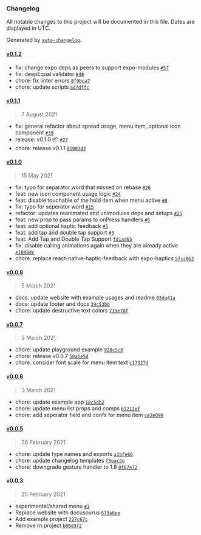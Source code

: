 ### Changelog

All notable changes to this project will be documented in this file. Dates are displayed in UTC.

Generated by [`auto-changelog`](https://github.com/CookPete/auto-changelog).

#### [v0.1.2](https://github.com/enesozturk/react-native-hold-menu/compare/v0.1.1...v0.1.2)

- fix: change expo deps as peers to support expo-modules [`#57`](https://github.com/enesozturk/react-native-hold-menu/pull/57)
- fix: deepEqual validator [`#48`](https://github.com/enesozturk/react-native-hold-menu/pull/48)
- chore: fix linter errors [`8f9bca7`](https://github.com/enesozturk/react-native-hold-menu/commit/8f9bca762200103aeba4a19f41c94a2cc26df2f8)
- chore: update scripts [`ad7dffc`](https://github.com/enesozturk/react-native-hold-menu/commit/ad7dffc0ff1efb8b80b8de10f58417e0ba7f912c)

#### [v0.1.1](https://github.com/enesozturk/react-native-hold-menu/compare/v0.1.0...v0.1.1)

> 7 August 2021

- fix: general refactor about spread usage, menu item, optional icon component [`#39`](https://github.com/enesozturk/react-native-hold-menu/pull/39)
- release: v0.1.0 📦  [`#27`](https://github.com/enesozturk/react-native-hold-menu/pull/27)
- chore: release v0.1.1 [`81003d2`](https://github.com/enesozturk/react-native-hold-menu/commit/81003d21b596944013165800f7787eec49ff4e7b)

#### [v0.1.0](https://github.com/enesozturk/react-native-hold-menu/compare/v0.0.8...v0.1.0)

> 15 May 2021

- fix: typo for separator word that missed on rebase [`#26`](https://github.com/enesozturk/react-native-hold-menu/pull/26)
- feat: new icon component usage logic [`#24`](https://github.com/enesozturk/react-native-hold-menu/pull/24)
- feat: disable touchable of the hold item when menu active [`#8`](https://github.com/enesozturk/react-native-hold-menu/pull/8)
- fix: typo for seperator word [`#15`](https://github.com/enesozturk/react-native-hold-menu/pull/15)
- refactor: updates reanimated and unimodules deps and setups [`#25`](https://github.com/enesozturk/react-native-hold-menu/pull/25)
- feat: new prop to pass params to onPress handlers [`#6`](https://github.com/enesozturk/react-native-hold-menu/pull/6)
- feat: add optional haptic feedback [`#5`](https://github.com/enesozturk/react-native-hold-menu/pull/5)
- feat: add tap and double tap support [`#3`](https://github.com/enesozturk/react-native-hold-menu/pull/3)
- feat: Add Tap and Double Tap Support [`fd1ad65`](https://github.com/enesozturk/react-native-hold-menu/commit/fd1ad653cad4f1f3a212eedda5a4d87f54077510)
- fix: disable calling animations again when they are already active [`e1848dc`](https://github.com/enesozturk/react-native-hold-menu/commit/e1848dca63f46c5ed50685a78471e043c9aba2c3)
- chore: replace react-native-haptic-feedback with expo-haptics [`5fcc0b2`](https://github.com/enesozturk/react-native-hold-menu/commit/5fcc0b2b144b9ea93debafe05f80a244b91d1c99)

#### [v0.0.8](https://github.com/enesozturk/react-native-hold-menu/compare/v0.0.7...v0.0.8)

> 5 March 2021

- docs: update website with example usages and readme [`03da41a`](https://github.com/enesozturk/react-native-hold-menu/commit/03da41abd2958c791b933d3e45a0380dcb5b5131)
- docs: update footer and docs [`39c53bb`](https://github.com/enesozturk/react-native-hold-menu/commit/39c53bb59718184b383f303aa4be1abe749a905e)
- chore: update destructive text colors [`715e70f`](https://github.com/enesozturk/react-native-hold-menu/commit/715e70f9bb86cf74146029cb5f41c81d321663d9)

#### [v0.0.7](https://github.com/enesozturk/react-native-hold-menu/compare/v0.0.6...v0.0.7)

> 3 March 2021

- chore: update playground example [`928c5c8`](https://github.com/enesozturk/react-native-hold-menu/commit/928c5c82b76740a8741fc8eae625e7c613d7ca9c)
- chore: release v0.0.7 [`50a5e5d`](https://github.com/enesozturk/react-native-hold-menu/commit/50a5e5d37d960be1de36d47db3edba98c674ad87)
- chore: consider font scale for menu item text [`c17327d`](https://github.com/enesozturk/react-native-hold-menu/commit/c17327d51e22efa42f8ac702afc93e6213064d0c)

#### [v0.0.6](https://github.com/enesozturk/react-native-hold-menu/compare/v0.0.5...v0.0.6)

> 3 March 2021

- chore: update example app [`18c5db2`](https://github.com/enesozturk/react-native-hold-menu/commit/18c5db23e95387280e4dca5318b86b133ebcbbc8)
- chore: update menu list props and comps [`61212ef`](https://github.com/enesozturk/react-native-hold-menu/commit/61212efb9e530a1def7537881a0d22ad1ee8142e)
- chore: add seperator field and confs for menu item [`ce2e099`](https://github.com/enesozturk/react-native-hold-menu/commit/ce2e099c20eb8400cd66bad557d9ca666d4aab16)

#### [v0.0.5](https://github.com/enesozturk/react-native-hold-menu/compare/v0.0.3...v0.0.5)

> 26 February 2021

- chore: update type names and exports [`a1bfe66`](https://github.com/enesozturk/react-native-hold-menu/commit/a1bfe66aced64e0498598c00f305e989fc0e0062)
- chore: update changelog templates [`f3eac2e`](https://github.com/enesozturk/react-native-hold-menu/commit/f3eac2e8b5d380d2119ed77803f815969978f2eb)
- chore: downgrade gesture handler to 1.8 [`0f67e72`](https://github.com/enesozturk/react-native-hold-menu/commit/0f67e72311ea176ce68ef9e013fa07434593e145)

#### v0.0.3

> 25 February 2021

- experimental/shared menu [`#1`](https://github.com/enesozturk/react-native-hold-menu/pull/1)
- Replace website with docusourus [`673a6ee`](https://github.com/enesozturk/react-native-hold-menu/commit/673a6eed3d09ccdda3a318ff0c66b37f35c02be0)
- Add example project [`227c67c`](https://github.com/enesozturk/react-native-hold-menu/commit/227c67c373f9112b1a93a3f6b01df3ec02166e13)
- Remove rn project [`b06d3f2`](https://github.com/enesozturk/react-native-hold-menu/commit/b06d3f29efc08795592cec7f7fa13f9f35d71251)
